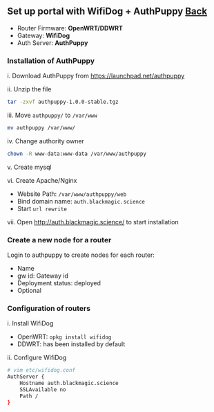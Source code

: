 ## Set up portal with WifiDog + AuthPuppy [Back](./qa.md)

- Router Firmware: **OpenWRT/DDWRT**
- Gateway: **WifiDog**
- Auth Server: **AuthPuppy**

### Installation of AuthPuppy

i. Download AuthPuppy from https://launchpad.net/authpuppy

ii. Unzip the file

```bash
tar -zxvf authpuppy-1.0.0-stable.tgz
```

iii. Move `authpuppy/` to `/var/www`

```bash
mv authpuppy /var/www/
```

iv. Change authority owner

```bash
chown -R www-data:www-data /var/www/authpuppy
```

v. Create mysql

vi. Create Apache/Nginx

- Website Path: `/var/www/authpuppy/web`
- Bind domain name: `auth.blackmagic.science`
- Start `url rewrite`

vii. Open http://auth.blackmagic.science/ to start installation

### Create a new node for a router

Login to authpuppy to create nodes for each router:

- Name
- gw id: Gateway id
- Deployment status: deployed
- Optional

### Configuration of routers

i. Install WifiDog

- OpenWRT: `opkg install wifidog`
- DDWRT: has been installed by default

ii. Configure WifiDog

```bash
# vim etc/wifidog.conf
AuthServer {
    Hostname auth.blackmagic.science
    SSLAvailable no
    Path /
}
```